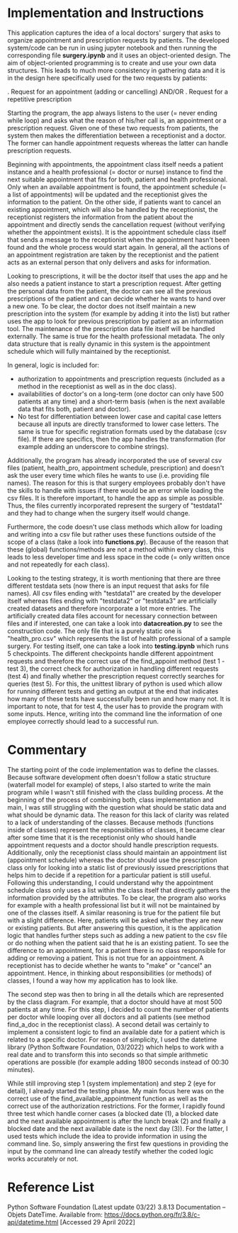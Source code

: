 # Implementation and Instructions

This application captures the idea of a local doctors' surgery that asks to organize appointment and prescription requests by patients. The developed system/code can be run in using jupyter notebook and then running the corresponding file **surgery.ipynb** and it uses an object-oriented design. The aim of object-oriented programming is to create and use your own data structures. This leads to much more consistency in gathering data and it is in the design here specifically used for the two requests by patients:

. Request for an appointment (adding or cancelling)
AND/OR
. Request for a repetitive prescription

Starting the program, the app always listens to the user (= never ending while loop) and asks what the reason of his/her call is, an appointment or a prescription request. Given one of these two requests from patients, the system then makes the differentiation between a receptionist and a doctor. The former can handle appointment requests whereas the latter can handle prescription requests. 

Beginning with appointments, the appointment class itself needs a patient instance and a health professional (= doctor or nurse) instance to find the next suitable appointment that fits for both, patient and health professional. Only when an available appointment is found, the appointment schedule (= a list of appointments) will be updated and the receptionist gives the information to the patient. On the other side, if patients want to cancel an existing appointment, which will also be handled by the receptionist, the receptionist registers the information from the patient about the appointment and directly sends the cancellation request (without verifying whether the appointment exists). It is the appointment schedule class itself that sends a message to the receptionist when the appointment hasn't been found and the whole process would start again. In general, all the actions of an appointment registration are taken by the receptionist and the patient acts as an external person that only delivers and asks for information.

Looking to prescriptions, it will be the doctor itself that uses the app and he also needs a patient instance to start a prescription request. After getting the personal data from the patient, the doctor can see all the previous prescriptions of the patient and can decide whether he wants to hand over a new one. To be clear, the doctor does not itself maintain a new prescription into the system (for example by adding it into the list) but rather uses the app to look for previous prescription by patient as an information tool. The maintenance of the prescription data file itself will be handled externally. The same is true for the health professional metadata. The only data structure that is really dynamic in this system is the appointment schedule which will fully maintained by the receptionist.

In general, logic is included for:

- authorization to appointments and prescription requests (included as a method in the receptionist as well as in the doc class).
- availabilities of doctor's on a long-term (one doctor can only have 500 patients at any time) and a short-term basis (when is the next available data that fits both, patient and doctor).
- No test for differentiation between lower case and capital case letters because all inputs are directly transformed to lower case letters. The same is true for specific registration formats used by the database (csv file). If there are specifics, then the app handles the transformation (for example adding an underscore to combine strings).

Additionally, the program has already incorporated the use of several csv files (patient, health_pro, appointment schedule, prescription) and doesn't ask the user every time which files he wants to use (i.e. providing file names). The reason for this is that surgery employees probably don't have the skills to handle with issues if there would be an error while loading the csv files. It is therefore important, to handle the app as simple as possible. Thus, the files currently incorporated represent the surgery of "testdata1" and they had to change when the surgery itself would change.   

Furthermore, the code doesn't use class methods which allow for loading and writing into a csv file but rather uses these functions outside of the scope of a class (take a look into **functions.py**). Because of the reason that these (global) functions/methods are not a method within every class, this leads to less developer time and less space in the code (= only written once and not repeatedly for each class).

Looking to the testing strategy, it is worth mentioning that there are three different testdata sets (now there is an input request that asks for file names). All csv files ending with "testdata1" are created by the developer itself whereas files ending with "testdata2" or "testdata3" are artificially created datasets and therefore incorporate a lot more entries. The artificially created data files account for necessary connection between files and if interested, one can take a look into **datacreation.py** to see the construction code. The only file that is a purely static one is "health_pro.csv" which represents the list of health professional of a sample surgery. For testing itself, one can take a look into **testing.ipynb** which runs 5 checkpoints. The different checkpoints handle different appointment requests and therefore the correct use of the find_appoint method (test 1 - test 3), the correct check for authorization in handling different requests (test 4) and finally whether the prescription request correctly searches for queries (test 5). For this, the unittest library of python is used which allow for running different tests and getting an output at the end that indicates how many of these tests have successfully been run and how many not. It is important to note, that for test 4, the user has to provide the program with some inputs. Hence, writing into the command line the information of one employee correctly should lead to a successful run.

# Commentary

The starting point of the code implementation was to define the classes. Because software development often doesn't follow a static structure (waterfall model for example) of steps, I also started to write the main program while I wasn't still finished with the class building process. At the beginning of the process of combining both, class implementation and main, I was still struggling with the question what should be static data and what should be dynamic data. The reason for this lack of clarity was related to a lack of understanding of the classes. Because methods (functions inside of classes) represent the responsibilities of classes, it became clear after some time that it is the receptionist only who should handle appointment requests and a doctor should handle prescription requests. Additionally, only the receptionist class should maintain an appointment list (appointment schedule) whereas the doctor should use the prescription class only for looking into a static list of previously issued prescriptions that helps him to decide if a repetition for a particular patient is still useful. Following this understanding, I could understand why the appointment schedule class only uses a list within the class itself that directly gathers the information provided by the attributes. To be clear, the program also works for example with a health professional list but it will not be maintained by one of the classes itself. A similar reasoning is true for the patient file but with a slight difference. Here, patients will be asked whether they are new or existing patients. But after answering this question, it is the application logic that handles further steps such as adding a new patient to the csv file or do nothing when the patient said that he is an existing patient. To see the difference to an appointment, for a patient there is no class responsible for adding or removing a patient. This is not true for an appointment. A receptionist has to decide whether he wants to "make" or "cancel" an appointment. Hence, in thinking about responsibilities (or methods) of classes, I found a way how my application has to look like.

The second step was then to bring in all the details which are represented by the class diagram. For example, that a doctor should have at most 500 patients at any time. For this step, I decided to count the number of patients per doctor while looping over all doctors and all patients (see method find_a_doc in the receptionist class). A second detail was certainly to implement a consistent logic to find an available date for a patient which is related to a specific doctor. For reason of simplicity, I used the datetime library (Python Software Foundation, 03/2022) which helps to work with a real date and to transform this into seconds so that simple arithmetic operations are possible (for example adding 1800 seconds instead of 00:30 minutes).

While still improving step 1 (system implementation) and step 2 (eye for detail), I already started the testing phase. My main focus here was on the correct use of the find_available_appointment function as well as the correct use of the authorization restrictions. For the former, I rapidly found three test which handle corner cases (a blocked date (1), a blocked date and the next available appointment is after the lunch break (2) and finally a blocked date and the next available date is the next day (3)). For the latter, I used tests which include the idea to provide information in using the command line. So, simply answering the first few questions in providing the input by the command line can already testify whether the coded logic works accurately or not.

# Reference List

Python Software Foundation (Latest update 03/22) 3.8.13 Documentation – Objets DateTime. Available from: https://docs.python.org/fr/3.8/c-api/datetime.html [Accessed 29 April 2022]



